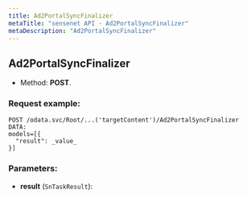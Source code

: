 ```yaml
---
title: Ad2PortalSyncFinalizer
metaTitle: "sensenet API - Ad2PortalSyncFinalizer"
metaDescription: "Ad2PortalSyncFinalizer"
---
```


## Ad2PortalSyncFinalizer
- Method: **POST**.


### Request example:

```
POST /odata.svc/Root/...('targetContent')/Ad2PortalSyncFinalizer
DATA:
models=[{
  "result": _value_
}]
```
### Parameters:
- **result** (`SnTaskResult`): 



